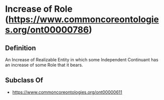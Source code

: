 # Increase of Role (https://www.commoncoreontologies.org/ont00000786)

## Definition
An Increase of Realizable Entity in which some Independent Continuant has an increase of some Role that it bears.

## Subclass Of
- https://www.commoncoreontologies.org/ont00000611

